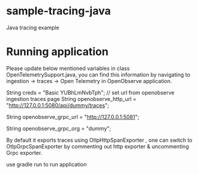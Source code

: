 # sample-tracing-java
Java tracing example 

# Running application
Please update below mentioned variables in class OpenTelemetrySupport.java, you can find this information by navigating to ingestion -> traces -> Open Telemetry in OpenObserve application.

String creds = "Basic YUBhLmNvbTph";
// set url from openobserve ingestion traces page
String openobserve_http_url = "http://127.0.0.1:5080/api/dummy/traces";

String openobserve_grpc_url = "http://127.0.0.1:5081";

String openobserve_grpc_org = "dummy";

By default it exports traces using OtlpHttpSpanExporter , one can switch to OtlpGrpcSpanExporter by commenting out http exporter & uncommenting Grpc exporter.

use gradle run to run application
